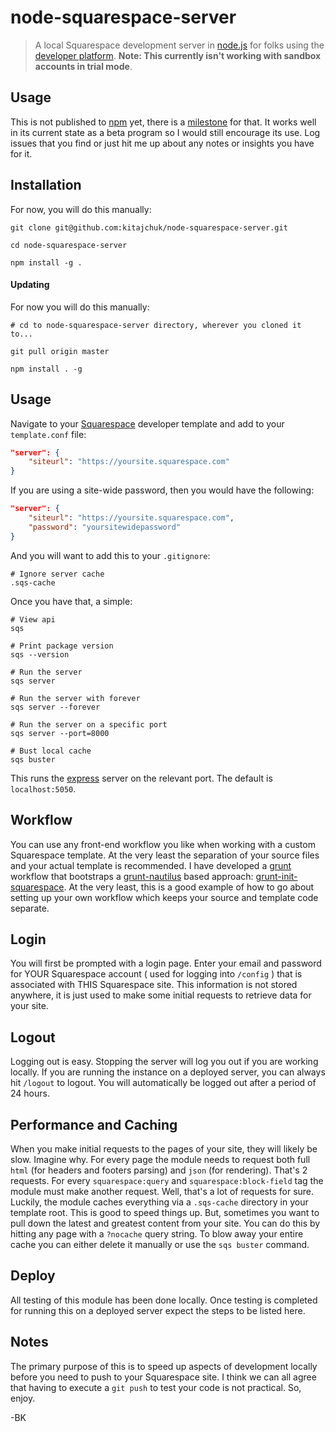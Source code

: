 node-squarespace-server
=======================

> A local Squarespace development server in [node.js](http://nodejs.org/) for folks using the [developer platform](http://developers.squarespace.com). **Note: This currently isn't working with sandbox accounts in trial mode**.


## Usage
This is not published to [npm](http://npmjs.org) yet, there is a [milestone](https://github.com/kitajchuk/node-squarespace-server/milestones/NPM%20Published) for that. It works well in its current state as a beta program so I would still encourage its use. Log issues that you find or just hit me up about any notes or insights you have for it.


## Installation
For now, you will do this manually:

```shell
git clone git@github.com:kitajchuk/node-squarespace-server.git

cd node-squarespace-server

npm install -g .
```

#### Updating
For now you will do this manually:

```shell
# cd to node-squarespace-server directory, wherever you cloned it to...

git pull origin master

npm install . -g
```



## Usage
Navigate to your [Squarespace](http://squarespace.com) developer template and add to your `template.conf` file:

```json
"server": {
    "siteurl": "https://yoursite.squarespace.com"
}
```

If you are using a site-wide password, then you would have the following:

```json
"server": {
    "siteurl": "https://yoursite.squarespace.com",
    "password": "yoursitewidepassword"
}
```

And you will want to add this to your `.gitignore`:

```shell
# Ignore server cache
.sqs-cache
```

Once you have that, a simple:

```shell
# View api
sqs

# Print package version
sqs --version

# Run the server
sqs server

# Run the server with forever
sqs server --forever

# Run the server on a specific port
sqs server --port=8000

# Bust local cache
sqs buster
```

This runs the [express](http://expressjs.com) server on the relevant port. The default is `localhost:5050`.



## Workflow
You can use any front-end workflow you like when working with a custom Squarespace template. At the very least the separation of your source files and your actual template is recommended. I have developed a [grunt](http://gruntjs.com) workflow that bootstraps a [grunt-nautilus](https://github.com/kitajchuk/grunt-nautilus) based approach: [grunt-init-squarespace](https://github.com/kitajchuk/grunt-init-squarespace). At the very least, this is a good example of how to go about setting up your own workflow which keeps your source and template code separate.



## Login
You will first be prompted with a login page. Enter your email and password for YOUR Squarespace account ( used for logging into `/config` ) that is associated with THIS Squarespace site. This information is not stored anywhere, it is just used to make some initial requests to retrieve data for your site.



## Logout
Logging out is easy. Stopping the server will log you out if you are working locally. If you are running the instance on a deployed server, you can always hit `/logout` to logout. You will automatically be logged out after a period of 24 hours.



## Performance and Caching
When you make initial requests to the pages of your site, they will likely be slow. Imagine why. For every page the module needs to request both full `html` (for headers and footers parsing) and `json` (for rendering). That's 2 requests. For every `squarespace:query` and `squarespace:block-field` tag the module must make another request. Well, that's a lot of requests for sure. Luckily, the module caches everything via a `.sqs-cache` directory in your template root. This is good to speed things up. But, sometimes you want to pull down the latest and greatest content from your site. You can do this by hitting any page with a `?nocache` query string. To blow away your entire cache you can either delete it manually or use the `sqs buster` command.



## Deploy
All testing of this module has been done locally. Once testing is completed for running this on a deployed server expect the steps to be listed here.



## Notes
The primary purpose of this is to speed up aspects of development locally before you need to push to your Squarespace site. I think we can all agree that having to execute a `git push` to test your code is not practical. So, enjoy.

-BK
